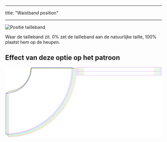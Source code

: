 - - -
title: "Waistband position"
- - -

![Positie tailleband](waistbandposition.svg)

Waar de tailleband zit. 0% zet de tailleband aan de natuurlijke taille, 100% plaatst hem op de heupen.

## Effect van deze optie op het patroon

![Deze afbeelding toont het effect van deze optie door meerdere varianten die een andere waarde hebben voor deze optie te vervangen](sandy_waistbandposition_sample.svg "Effect of this option on the pattern")
